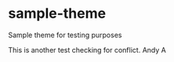# sample-theme
Sample theme for testing purposes

This is another test checking for conflict. Andy A
